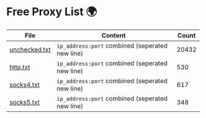 
# Free Proxy List 🌍

|File|Content|Count|
|----|-------|-----|
|[unchecked.txt](https://raw.githubusercontent.com/yemixzy/proxy-list/main/proxies/unchecked.txt)|`ip_address:port` combined (seperated new line)|20432|
|[http.txt](https://raw.githubusercontent.com/yemixzy/proxy-list/main/proxies/http.txt)|`ip_address:port` combined (seperated new line)|530|
|[socks4.txt](https://raw.githubusercontent.com/yemixzy/proxy-list/main/proxies/socks4.txt)|`ip_address:port` combined (seperated new line)|617|
|[socks5.txt](https://raw.githubusercontent.com/yemixzy/proxy-list/main/proxies/socks5.txt)|`ip_address:port` combined (seperated new line)|348|

